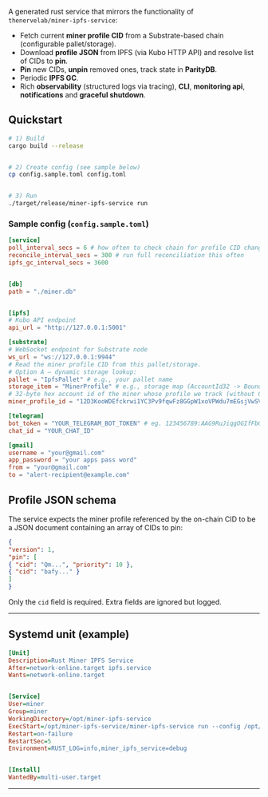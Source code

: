 

A generated rust service that mirrors the functionality of `thenervelab/miner-ipfs-service`:


- Fetch current **miner profile CID** from a Substrate-based chain (configurable pallet/storage).
- Download **profile JSON** from IPFS (via Kubo HTTP API) and resolve list of CIDs to **pin**.
- **Pin** new CIDs, **unpin** removed ones, track state in **ParityDB**.
- Periodic **IPFS GC**.
- Rich **observability** (structured logs via tracing), **CLI**, **monitoring api**, **notifications** and **graceful shutdown**.


## Quickstart


```bash
# 1) Build
cargo build --release


# 2) Create config (see sample below)
cp config.sample.toml config.toml


# 3) Run
./target/release/miner-ipfs-service run
```



### Sample config (`config.sample.toml`)
```toml
[service]
poll_interval_secs = 6 # how often to check chain for profile CID changes
reconcile_interval_secs = 300 # run full reconciliation this often
ipfs_gc_interval_secs = 3600


[db]
path = "./miner.db"


[ipfs]
# Kubo API endpoint
api_url = "http://127.0.0.1:5001"

[substrate]
# WebSocket endpoint for Substrate node
ws_url = "ws://127.0.0.1:9944"
# Read the miner profile CID from this pallet/storage.
# Option A — dynamic storage lookup:
pallet = "IpfsPallet" # e.g., your pallet name
storage_item = "MinerProfile" # e.g., storage map (AccountId32 -> BoundedVec<u8>)
# 32-byte hex account id of the miner whose profile we track (without 0x)
miner_profile_id = "12D3KooWDEfckrwi1YC3Pv9fqwFz8GGpW1xoVPWdu7mEGsjVwSV1"

[telegram]
bot_token = "YOUR_TELEGRAM_BOT_TOKEN" # eg. 123456789:AAG9RuJiqgOGIfFbOPBpAo6QhIJoD9mCdDs
chat_id = "YOUR_CHAT_ID"

[gmail]
username = "your@gmail.com"
app_password = "your apps pass word"
from = "your@gmail.com"
to = "alert-recipient@example.com"

```


## Profile JSON schema


The service expects the miner profile referenced by the on-chain CID to be a JSON document containing an array of CIDs to pin:


```json
{
"version": 1,
"pin": [
{ "cid": "Qm...", "priority": 10 },
{ "cid": "bafy..." }
]
}
```


Only the `cid` field is required. Extra fields are ignored but logged.


---


## Systemd unit (example)


```ini
[Unit]
Description=Rust Miner IPFS Service
After=network-online.target ipfs.service
Wants=network-online.target


[Service]
User=miner
Group=miner
WorkingDirectory=/opt/miner-ipfs-service
ExecStart=/opt/miner-ipfs-service/miner-ipfs-service run --config /opt/miner-ipfs-service/config.toml
Restart=on-failure
RestartSec=5
Environment=RUST_LOG=info,miner_ipfs_service=debug


[Install]
WantedBy=multi-user.target
```


---